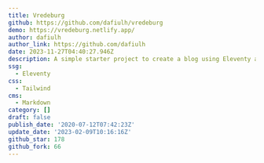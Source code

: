 ```yaml
---
title: Vredeburg
github: https://github.com/dafiulh/vredeburg
demo: https://vredeburg.netlify.app/
author: dafiulh
author_link: https://github.com/dafiulh
date: 2023-11-27T04:40:27.946Z
description: A simple starter project to create a blog using Eleventy and Tailwind CSS
ssg:
  - Eleventy
css:
  - Tailwind
cms:
  - Markdown
category: []
draft: false
publish_date: '2020-07-12T07:42:23Z'
update_date: '2023-02-09T10:16:16Z'
github_star: 178
github_fork: 66
---
```

